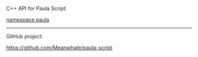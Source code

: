 C++ API for Paula Script:
<p>
<a href=namespacepaula.html>namespace paula</a>
<hr>
GitHub project:
<p>
<a href=https://github.com/Meanwhale/paula-script>https://github.com/Meanwhale/paula-script</a>